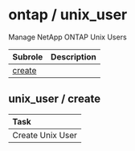 # ontap / unix_user 
Manage NetApp ONTAP Unix Users

| Subrole | Description |
| :------ | :---------- |
| [create](#unix_user--create) |  |




## unix_user / create


| Task |
| :--- |
| Create Unix User  |





